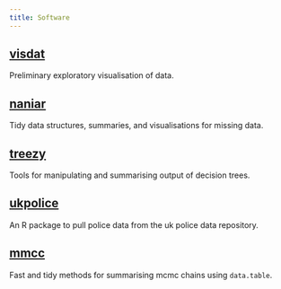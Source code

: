 ```yaml
---
title: Software
---
```


## [visdat](http://visdat.njtierney.com)  

<!--
[![AppVeyor Build Status](https://ci.appveyor.com/api/projects/status/github/njtierney/visdat?branch=master&svg=true)](https://ci.appveyor.com/project/njtierney/visdat)[![Travis-CI Build Status](https://travis-ci.org/njtierney/visdat.svg?branch=master)](https://travis-ci.org/njtierney/visdat)[![Coverage Status](https://img.shields.io/codecov/c/github/njtierney/visdat/master.svg)](https://codecov.io/github/njtierney/visdat?branch=master) 
-->

Preliminary exploratory visualisation of data.

<!--
```r
library(visdat)

vis_dat(airquality)

```

![`vis_dat(airquality)`](https://raw.githubusercontent.com/njtierney/visdat/master/README-figs/README-vis-dat-aq-1.png)

-->

## [naniar](http://naniar.njtierney.com)

<!--
[![AppVeyor Build Status](https://ci.appveyor.com/api/projects/status/github/njtierney/narnia?branch=master&svg=true)](https://ci.appveyor.com/project/njtierney/narnia)[![Travis-CI Build Status](https://travis-ci.org/njtierney/narnia.svg?branch=master)](https://travis-ci.org/njtierney/narnia)[![Coverage Status](https://img.shields.io/codecov/c/github/njtierney/narnia/master.svg)](https://codecov.io/github/njtierney/narnia?branch=master)
-->

Tidy data structures, summaries, and visualisations for missing data.

## [treezy](http://treezy.njtierney.com) 

<!--
[![AppVeyor Build Status](https://ci.appveyor.com/api/projects/status/github/njtierney/treezy?branch=master&svg=true)](https://ci.appveyor.com/project/njtierney/treezy)[![Travis-CI Build Status](https://travis-ci.org/njtierney/treezy.svg?branch=master)](https://travis-ci.org/njtierney/treezy)[![Coverage Status](https://img.shields.io/codecov/c/github/njtierney/treezy/master.svg)](https://codecov.io/github/njtierney/treezy?branch=master)
-->

Tools for manipulating and summarising output of decision trees.

## [ukpolice](http://ukpolice.njtierney.com) 

<!--
[![AppVeyor Build Status](https://ci.appveyor.com/api/projects/status/github/njtierney/ukpolice?branch=master&svg=true)](https://ci.appveyor.com/project/njtierney/ukpolice)[![Travis-CI Build Status](https://travis-ci.org/njtierney/ukpolice.svg?branch=master)](https://travis-ci.org/njtierney/ukpolice)[![Coverage Status](https://img.shields.io/codecov/c/github/njtierney/ukpolice/master.svg)](https://codecov.io/github/njtierney/ukpolice?branch=master)
-->

An R package to pull police data from the uk police data repository.

## [mmcc](http://mmcc.njtierney.com/) 

<!--
[![AppVeyor Build Status](https://ci.appveyor.com/api/projects/status/github/njtierney/mmcc?branch=master&svg=true)](https://ci.appveyor.com/project/njtierney/mmcc)[![Travis-CI Build Status](https://travis-ci.org/njtierney/mmcc.svg?branch=master)](https://travis-ci.org/njtierney/mmcc)[![Coverage Status](https://img.shields.io/codecov/c/github/njtierney/mmcc/master.svg)](https://codecov.io/github/njtierney/mmcc?branch=master)
-->
Fast and tidy methods for summarising mcmc chains using `data.table`.

<!-- [__maxcovr:__ Tools for solving the Maximal Covering Location Problem in R](https://github.com/njtierney/maxcovr). -->

